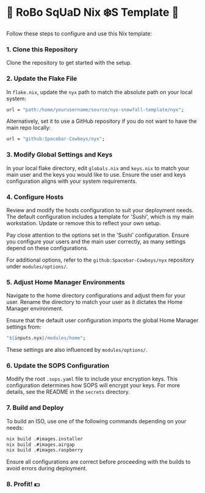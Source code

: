 # 🤖 RoBo SqUaD Nix ❄️S Template 🤖

Follow these steps to configure and use this Nix template:

### 1. Clone this Repository

Clone the repository to get started with the setup.

### 2. Update the Flake File

In `flake.nix`, update the `nyx` path to match the absolute path on your local system:

```nix
url = "path:/home/yourusername/source/nyx-snowfall-template/nyx";
```

Alternatively, set it to use a GitHub repository if you do not want to have the main repo locally:

```nix
url = "github:Spacebar-Cowboys/nyx";
```

### 3. Modify Global Settings and Keys

In your local flake directory, edit `globals.nix` and `keys.nix` to match your main user and the keys you would like to use. Ensure the user and keys configuration aligns with your system requirements.

### 4. Configure Hosts

Review and modify the hosts configuration to suit your deployment needs. The default configuration includes a template for 'Sushi', which is my main workstation. Update or remove this to reflect your own setup.

Pay close attention to the options set in the 'Sushi' configuration. Ensure you configure your users and the main user correctly, as many settings depend on these configurations.

For additional options, refer to the `github:Spacebar-Cowboys/nyx` repository under `modules/options/`.

### 5. Adjust Home Manager Environments

Navigate to the home directory configurations and adjust them for your user. Rename the directory to match your user as it dictates the Home Manager environment.

Ensure that the default user configuration imports the global Home Manager settings from:

```nix
"${inputs.nyx}/modules/home";
```

These settings are also influenced by `modules/options/`.

### 6. Update the SOPS Configuration

Modify the root `.sops.yaml` file to include your encryption keys. This configuration determines how SOPS will encrypt your keys. For more details, see the README in the `secrets` directory.

### 7. Build and Deploy

To build an ISO, use one of the following commands depending on your needs:

```bash
nix build .#images.installer
nix build .#images.airgap
nix build .#images.raspberry
```

Ensure all configurations are correct before proceeding with the builds to avoid errors during deployment.

### 8. Profit! 💵
